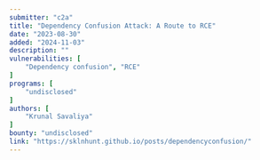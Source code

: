```yaml
---
submitter: "c2a"
title: "Dependency Confusion Attack: A Route to RCE"
date: "2023-08-30"
added: "2024-11-03"
description: ""
vulnerabilities: [
    "Dependency confusion", "RCE"
]
programs: [
    "undisclosed"
]
authors: [
    "Krunal Savaliya"
]
bounty: "undisclosed"
link: "https://sklnhunt.github.io/posts/dependencyconfusion/"
---
```





